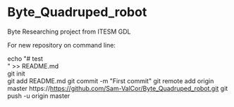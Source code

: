 # Byte_Quadruped_robot
Byte Researching project from ITESM GDL

For new repository on command line:

echo "# test<br /> " >> README.md
  <br /> git init
 <br />  git add README.md
git commit -m "First commit"
git remote add origin master https://https://github.com/Sam-ValCor/Byte_Quadruped_robot.git
git push -u origin master
